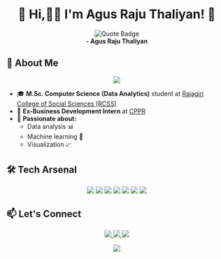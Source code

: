 <h1 align="center">🌟 Hi,👋🏾 I'm Agus Raju Thaliyan! 🌟</h1>
<p align="center">
  <img src="https://img.shields.io/badge/-Turning%20data%20into%20insights%2C%20one%20algorithm%20at%20a%20time.-blue?style=for-the-badge&labelColor=black&logo=data:image/svg+xml;base64,PHN2ZyB3aWR0aD0iMjQiIGhlaWdodD0iMjQiIHZpZXdCb3g9IjAgMCAyNCAyNCIgZmlsbD0ibm9uZSIgeG1sbnM9Imh0dHA6Ly93d3cudzMub3JnLzIwMDAvc3ZnIj48cGF0aCBkPSJNMTAgMTFoMXYySDEwdi0yWk0xMCA4aDF2MmgtMXYtMloiIGZpbGw9IndoaXRlIi8+PHBhdGggZD0iTTAgMEgyNFYyNEgwVjBaTTE1LjczMyAxMi40MjFIMThWMTRIMTZ2MnYySDEzLjc1M1YxNmgyVjEyLjQyMU0xMy43NTMgMjEuNzA3VjE4SDEyVjIxLjcwN0gxMy43NTNaTTcuMjUgMjEuNzA3VjE4SDUuMjUwMDFWMjEuNzA3SDcuMjUwMlpNNy4yNSAxNlYxMi40MjFINS4yNTAwMVYxNkg3LjI1MloiIGZpbGw9IndoaXRlIi8+PC9zdmc+" alt="Quote Badge">
  <br>
  <strong>- Agus Raju Thaliyan</strong>
</p>

## 🚀 **About Me**

<p align="center">
  <img src="https://readme-typing-svg.herokuapp.com/?lines=📊+Data+Enthusiast;🐍+Python+Developer;📈+Analytics+Specialist&center=true&size=12">
</p>


- 🎓 **M.Sc. Computer Science (Data Analytics)** student at [Rajagiri College of Social Sciences (RCSS)](https://rajagiri.edu/)
- 💼 **Ex-Business Development Intern** at [CPPR](https://www.cppr.in/)
- 🌟 **Passionate about:** 
  - Data analysis 📊
  - Machine learning 🤖
  - Visualization 📈


## 🛠️ **Tech Arsenal**

<p align="center">
  <img src="https://img.shields.io/badge/Python-3670A0?style=for-the-badge&logo=python&logoColor=white" />
  <img src="https://img.shields.io/badge/SQL-007ACC?style=for-the-badge&logo=mysql&logoColor=white" />
  <img src="https://img.shields.io/badge/Data%20Analysis-009688?style=for-the-badge&logo=tableau&logoColor=white" />
  <img src="https://img.shields.io/badge/C%20Programming-191970?style=for-the-badge&logo=c&logoColor=white" />
  <img src="https://img.shields.io/badge/Figma-6264A7?style=for-the-badge&logo=figma&logoColor=white" />
  <img src="https://img.shields.io/badge/Power%20BI-F2C811?style=for-the-badge&logo=power-bi&logoColor=white" />
  <img src="https://img.shields.io/badge/Excel-217346?style=for-the-badge&logo=microsoft-excel&logoColor=white" />
</p>


## 📫 **Let's Connect**
<p align="center">
  <a href="https://www.linkedin.com/in/agusrajuthaliyan/">
    <img src="https://img.shields.io/badge/-LinkedIn-blue?style=for-the-badge&logo=Linkedin&logoColor=white" />
  </a>
  <a href="https://github.com/agusrajuthaliyan">
    <img src="https://img.shields.io/badge/-GitHub-181717?style=for-the-badge&logo=github" />
  </a>
  <a href="mailto:agusraju43@gmail.com">
    <img src="https://img.shields.io/badge/-Email-D14836?style=for-the-badge&logo=gmail&logoColor=white" />
  </a>
</p>
<p align="center">
  <img src="https://komarev.com/ghpvc/?username=agusrajuthaliyan&color=blue&style=flat-square&label=Profile+Views" />
</p>